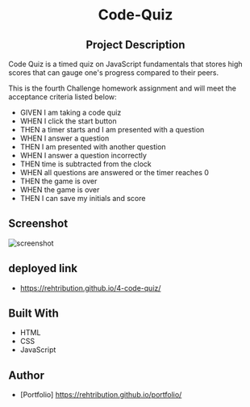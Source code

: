 <h1 align="center">Code-Quiz</h1>

<h2 align="center">Project Description</h2>
Code Quiz is a timed quiz on JavaScript fundamentals that stores high scores that can gauge one's progress compared to their peers.


This is the fourth Challenge homework assignment and will meet the acceptance criteria listed below:

- GIVEN I am taking a code quiz
- WHEN I click the start button
- THEN a timer starts and I am presented with a question
- WHEN I answer a question
- THEN I am presented with another question
- WHEN I answer a question incorrectly
- THEN time is subtracted from the clock
- WHEN all questions are answered or the timer reaches 0
- THEN the game is over
- WHEN the game is over
- THEN I can save my initials and score


## Screenshot

![screenshot](https://user-images.githubusercontent.com/92597876/143660918-8d7c8089-f0b1-43a7-87aa-58f5fc95a8f5.JPG)

## deployed link
- https://rehtribution.github.io/4-code-quiz/

## Built With

- HTML
- CSS
- JavaScript

## Author

- [Portfolio] https://rehtribution.github.io/portfolio/

